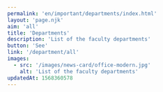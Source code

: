 ```yaml
---
permalink: 'en/important/departments/index.html'
layout: 'page.njk'
aim: 'all'
title: 'Departments'
description: 'List of the faculty departments'
button: 'See'
link: '/department/all'
images:
  - src: '/images/news-card/office-modern.jpg'
    alt: 'List of the faculty departments'
updatedAt: 1568360578
---
```

